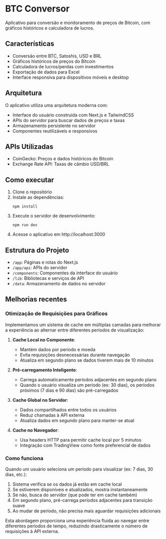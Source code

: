 # BTC Conversor

Aplicativo para conversão e monitoramento de preços de Bitcoin, com gráficos históricos e calculadora de lucros.

## Características

- Conversão entre BTC, Satoshis, USD e BRL
- Gráficos históricos de preços do Bitcoin
- Calculadora de lucros/perdas com investimentos
- Exportação de dados para Excel
- Interface responsiva para dispositivos móveis e desktop

## Arquitetura

O aplicativo utiliza uma arquitetura moderna com:

- Interface do usuário construída com Next.js e TailwindCSS
- APIs do servidor para buscar dados de preços e taxas
- Armazenamento persistente no servidor
- Componentes reutilizáveis e responsivos

## APIs Utilizadas

- CoinGecko: Preços e dados históricos do Bitcoin
- Exchange Rate API: Taxas de câmbio USD/BRL

## Como executar

1. Clone o repositório
2. Instale as dependências:
   ```
   npm install
   ```
3. Execute o servidor de desenvolvimento:
   ```
   npm run dev
   ```
4. Acesse o aplicativo em http://localhost:3000

## Estrutura do Projeto

- `/app`: Páginas e rotas do Next.js
- `/app/api`: APIs do servidor
- `/components`: Componentes da interface do usuário
- `/lib`: Bibliotecas e serviços de API
- `/data`: Armazenamento de dados no servidor

## Melhorias recentes

### Otimização de Requisições para Gráficos

Implementamos um sistema de cache em múltiplas camadas para melhorar a experiência ao alternar entre diferentes períodos de visualização:

1. **Cache Local no Componente**: 
   - Mantém dados por período e moeda
   - Evita requisições desnecessárias durante navegação
   - Atualiza em segundo plano se dados tiverem mais de 10 minutos

2. **Pré-carregamento Inteligente**:
   - Carrega automaticamente períodos adjacentes em segundo plano
   - Quando o usuário visualiza um período (ex: 30 dias), os períodos próximos (7 dias e 90 dias) são pré-carregados

3. **Cache Global no Servidor**:
   - Dados compartilhados entre todos os usuários
   - Reduz chamadas à API externa
   - Atualiza dados em segundo plano para manter-se atual

4. **Cache no Navegador**:
   - Usa headers HTTP para permitir cache local por 5 minutos
   - Integração com TradingView como fonte preferencial de dados

### Como funciona

Quando um usuário seleciona um período para visualizar (ex: 7 dias, 30 dias, etc.):

1. Sistema verifica se os dados já estão em cache local
2. Se estiverem disponíveis e atualizados, mostra instantaneamente
3. Se não, busca do servidor (que pode ter em cache também)
4. Em segundo plano, pré-carrega períodos adjacentes para transição suave
5. Ao mudar de período, não precisa mais aguardar requisições adicionais

Esta abordagem proporciona uma experiência fluida ao navegar entre diferentes períodos de tempo, reduzindo drasticamente o número de requisições à API externa.